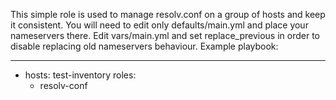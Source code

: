 This simple role is used to manage resolv.conf on a group of hosts and keep it consistent. You will need to edit only defaults/main.yml and place your nameservers there. Edit vars/main.yml and set replace_previous in order to disable replacing old nameservers behaviour. Example playbook:

---

- hosts: test-inventory
  roles:
    - resolv-conf
